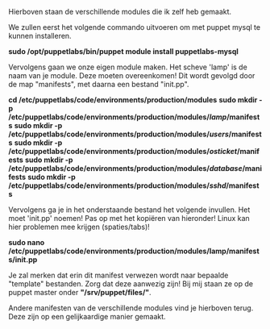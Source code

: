 Hierboven staan de verschillende modules die ik zelf heb gemaakt.

We zullen eerst het volgende commando uitvoeren om met puppet mysql te kunnen installeren. 

**sudo /opt/puppetlabs/bin/puppet module install puppetlabs-mysql**

Vervolgens gaan we onze eigen module maken. Het scheve 'lamp' is de naam van je module. Deze moeten overeenkomen! Dit wordt gevolgd door de map "manifests", met daarna een bestand "init.pp". 

**cd /etc/puppetlabs/code/environments/production/modules**
**sudo mkdir -p /etc/puppetlabs/code/environments/production/modules/_lamp_/manifests**
**sudo mkdir -p /etc/puppetlabs/code/environments/production/modules/_users_/manifests**
**sudo mkdir -p /etc/puppetlabs/code/environments/production/modules/_osticket_/manifests**
**sudo mkdir -p /etc/puppetlabs/code/environments/production/modules/_database_/manifests**
**sudo mkdir -p /etc/puppetlabs/code/environments/production/modules/_sshd_/manifests**

Vervolgens ga je in het onderstaande bestand het volgende invullen. Het moet 'init.pp' noemen! 
Pas op met het kopiëren van hieronder! Linux kan hier problemen mee krijgen (spaties/tabs)! 

**sudo nano /etc/puppetlabs/code/environments/production/modules/lamp/manifests/init.pp**

Je zal merken dat erin dit manifest verwezen wordt naar bepaalde "template" bestanden. Zorg dat deze aanwezig zijn! Bij mij staan ze op de puppet master onder **"/srv/puppet/files/"**.

Andere manifesten van de verschillende modules vind je hierboven terug. Deze zijn op een gelijkaardige manier gemaakt.
